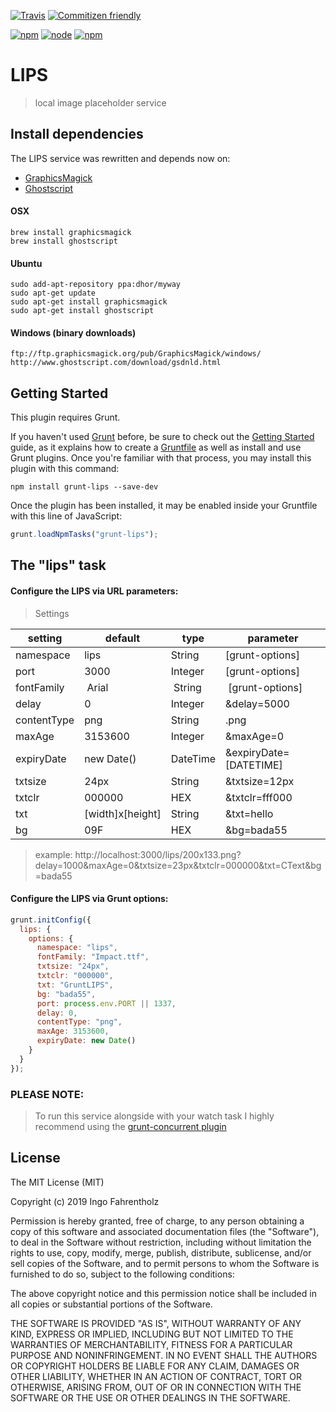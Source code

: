 [![Travis](https://img.shields.io/travis/ifahrentholz/grunt-lips.svg?style=flat-square)]()
[![Commitizen friendly](https://img.shields.io/badge/commitizen-friendly-brightgreen.svg?style=flat-square)](http://commitizen.github.io/cz-cli/)

[![npm](https://img.shields.io/npm/l/grunt-lips.svg?style=flat-square)]()
[![node](https://img.shields.io/node/v/grunt-lips.svg?style=flat-square)]()
[![npm](https://img.shields.io/npm/dt/grunt-lips.svg?style=flat-square)]()

# LIPS

> local image placeholder service

## Install dependencies

The LIPS service was rewritten and depends now on:

- [GraphicsMagick](http://www.graphicsmagick.org/)
- [Ghostscript](http://www.ghostscript.com/)

#### OSX

    brew install graphicsmagick
    brew install ghostscript

#### Ubuntu

    sudo add-apt-repository ppa:dhor/myway
    sudo apt-get update
    sudo apt-get install graphicsmagick
    sudo apt-get install ghostscript

#### Windows (binary downloads)

    ftp://ftp.graphicsmagick.org/pub/GraphicsMagick/windows/
    http://www.ghostscript.com/download/gsdnld.html

## Getting Started

This plugin requires Grunt.

If you haven't used [Grunt](http://gruntjs.com/) before, be sure to check out the [Getting Started](http://gruntjs.com/getting-started) guide, as it explains how to create a [Gruntfile](http://gruntjs.com/sample-gruntfile) as well as install and use Grunt plugins. Once you're familiar with that process, you may install this plugin with this command:

```shell
npm install grunt-lips --save-dev
```

Once the plugin has been installed, it may be enabled inside your Gruntfile with this line of JavaScript:

```js
grunt.loadNpmTasks("grunt-lips");
```

## The "lips" task

#### Configure the LIPS via URL parameters:

> Settings

| setting     | default          | type     | parameter              |
| ----------- | ---------------- | -------- | ---------------------- |
| namespace   | lips             | String   | [grunt-options]        |
| port        | 3000             | Integer  | [grunt-options]        |
| fontFamily  |  Arial           |  String  |  [grunt-options]       |
| delay       | 0                | Integer  | &delay=5000            |
| contentType | png              | String   | .png                   |
| maxAge      | 3153600          | Integer  | &maxAge=0              |
| expiryDate  | new Date()       | DateTime | &expiryDate=[DATETIME] |
| txtsize     | 24px             | String   | &txtsize=12px          |
| txtclr      | 000000           | HEX      | &txtclr=fff000         |
| txt         | [width]x[height] | String   | &txt=hello             |
| bg          | 09F              | HEX      | &bg=bada55             |

> example: http://localhost:3000/lips/200x133.png?delay=1000&maxAge=0&txtsize=23px&txtclr=000000&txt=CText&bg=bada55

#### Configure the LIPS via Grunt options:

```js
grunt.initConfig({
  lips: {
    options: {
      namespace: "lips",
      fontFamily: "Impact.ttf",
      txtsize: "24px",
      txtclr: "000000",
      txt: "GruntLIPS",
      bg: "bada55",
      port: process.env.PORT || 1337,
      delay: 0,
      contentType: "png",
      maxAge: 3153600,
      expiryDate: new Date()
    }
  }
});
```

### PLEASE NOTE:

> To run this service alongside with your watch task I highly recommend using the [grunt-concurrent plugin](https://github.com/sindresorhus/grunt-concurrent)

## License

The MIT License (MIT)

Copyright (c) 2019 Ingo Fahrentholz

Permission is hereby granted, free of charge, to any person obtaining a copy of this software and associated documentation files (the "Software"), to deal in the Software without restriction, including without limitation the rights to use, copy, modify, merge, publish, distribute, sublicense, and/or sell copies of the Software, and to permit persons to whom the Software is furnished to do so, subject to the following conditions:

The above copyright notice and this permission notice shall be included in all copies or substantial portions of the Software.

THE SOFTWARE IS PROVIDED "AS IS", WITHOUT WARRANTY OF ANY KIND, EXPRESS OR IMPLIED, INCLUDING BUT NOT LIMITED TO THE WARRANTIES OF MERCHANTABILITY, FITNESS FOR A PARTICULAR PURPOSE AND NONINFRINGEMENT. IN NO EVENT SHALL THE AUTHORS OR COPYRIGHT HOLDERS BE LIABLE FOR ANY CLAIM, DAMAGES OR OTHER LIABILITY, WHETHER IN AN ACTION OF CONTRACT, TORT OR OTHERWISE, ARISING FROM, OUT OF OR IN CONNECTION WITH THE SOFTWARE OR THE USE OR OTHER DEALINGS IN THE SOFTWARE.
